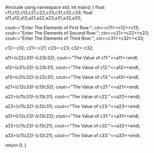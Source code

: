  #include <iostream>
using namespace std;
int main() {
 float c11,c12,c13,c21,c22,c23,c31,c32,c33;
 float a11,a12,a13,a21,a22,a23,a31,a32,a33;

cout<<"Enter The Elements of First Row:";
cin>>c11>>c12>>c13;
cout<<"Enter The Elements of Second Row:";
cin>>c21>>c22>>c23;
cout<<"Enter The Elements of Third Row:";
cin>>c31>>c32>>c33;
   
  c12=-c12;
  c21=-c21;
  c23=-c23;
  c32=-c32;
 
  a11=(c22*c33)-(c23*c32);
   cout<<"The Value of c11:"<<a11<<endl;
 
   
  a12=(c21*c33)-(c23*c31);
 cout<<"The Value of c12:"<<a12<<endl;
   
     
 a13=(c21*c32)-(c22*c31);
 cout<<"The Value of c13:"<<a13<<endl;
   
 
 a21=(c12*c33)-(c13*c32);
 cout<<"The Value of c21:"<<a21<<endl;
 
 
 a22=(c11*c33)-(c13*c31);
 cout<<"The Value of c22:"<<a22<<endl;
 

 a23=(c11*c32)-(c12*c31);
 cout<<"The Value of c23:"<<a23<<endl;


 a31=(c12*c23)-(c13*c22);
 cout<<"The Value of c31:"<<a31<<endl;

 
 a32=(c11*c23)-(c13*c21);
 cout<<"The Value of c32:"<<a32<<endl;


  a33=(c11*c22)-(c12*c21);
 cout<<"The Value of c33:"<<a33<<endl;
 

 return 0;
}
